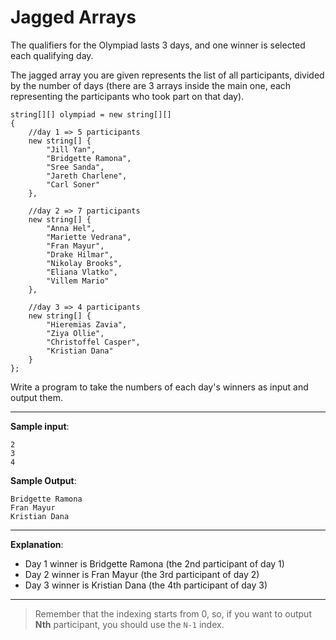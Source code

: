 # Jagged Arrays

The qualifiers for the Olympiad lasts 3 days, and one winner is selected each qualifying day.

The jagged array you are given represents the list of all participants, divided by the number of days (there are 3 arrays inside the main one, each representing the participants who took part on that day).
```
string[][] olympiad = new string[][]
{
	//day 1 => 5 participants
	new string[] { 
		"Jill Yan", 
		"Bridgette Ramona", 
		"Sree Sanda", 
		"Jareth Charlene", 
		"Carl Soner" 
	},

	//day 2 => 7 participants
	new string[] { 
		"Anna Hel", 
		"Mariette Vedrana", 
		"Fran Mayur", 
		"Drake Hilmar", 
		"Nikolay Brooks", 
		"Eliana Vlatko", 
		"Villem Mario" 
	},
	
	//day 3 => 4 participants
	new string[] { 
		"Hieremias Zavia", 
		"Ziya Ollie", 
		"Christoffel Casper", 
		"Kristian Dana"
	}
}; 
```

Write a program to take the numbers of each day's winners as input and output them.

---

**Sample input**:  
```
2
3
4
```

**Sample Output**:  
```
Bridgette Ramona
Fran Mayur
Kristian Dana
```

---

**Explanation**:
- Day 1 winner is Bridgette Ramona (the 2nd participant of day 1)
- Day 2 winner is Fran Mayur (the 3rd participant of day 2)
- Day 3 winner is Kristian Dana (the 4th participant of day 3)

---

>Remember that the indexing starts from 0, so, if you want to output **Nth** participant, you should use the `N-1` index.
